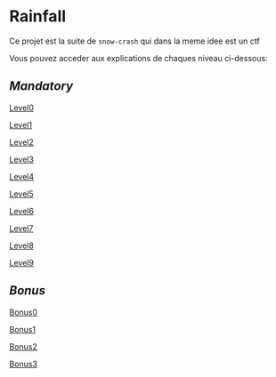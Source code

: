 # **Rainfall**

Ce projet est la suite de `snow-crash` qui dans la meme idee est un ctf

Vous pouvez acceder aux explications de chaques niveau ci-dessous:

## _Mandatory_
[Level0](level0/resources/README.md)

[Level1](level1/resources/README.md)

[Level2](level2/resources/README.md)

[Level3](level3/resources/README.md)

[Level4](level4/resources/README.md)

[Level5](level5/resources/README.md)

[Level6](level6/resources/README.md)

[Level7](level7/resources/README.md)

[Level8](level8/resources/README.md)

[Level9](level9/resources/README.md)


## _Bonus_
[Bonus0](bonus0/resources/README.md)

[Bonus1](bonus1/resources/README.md)

[Bonus2](bonus2/resources/README.md)

[Bonus3](bonus3/resources/README.md)

